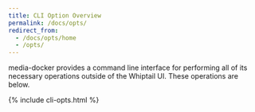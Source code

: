 ```yaml
---
title: CLI Option Overview
permalink: /docs/opts/
redirect_from:
  - /docs/opts/home
  - /opts/
---
```


media-docker provides a command line interface for performing all of its necessary operations outside of the Whiptail UI. These operations are below.

{% include cli-opts.html %}
